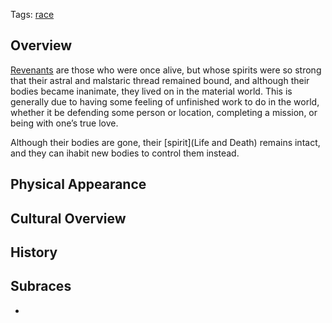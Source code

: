 Tags: [race](Races)

## Overview

[Revenants](Revenants) are those who were once alive, but whose spirits were so strong that their astral and malstaric thread remained bound, and although their bodies became inanimate, they lived on in the material world. This is generally due to having some feeling of unfinished work to do in the world, whether it be defending some person or location, completing a mission, or being with one’s true love. 

Although their bodies are gone, their [spirit](Life and Death) remains intact, and they can ihabit new bodies to control them instead. 

## Physical Appearance



## Cultural Overview



## History



## Subraces

- 

